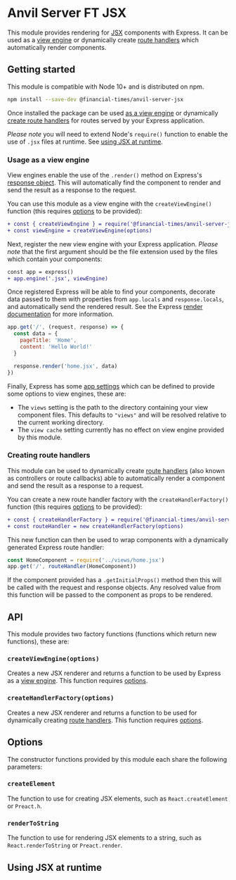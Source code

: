 # Anvil Server FT JSX

This module provides rendering for [JSX] components with Express. It can be used as a [view engine] or dynamically create [route handlers] which automatically render components.

[JSX]: https://jasonformat.com/wtf-is-jsx/
[view engine]: https://expressjs.com/en/guide/using-template-engines.html
[route handlers]: https://expressjs.com/en/guide/routing.html#route-handlers

## Getting started

This module is compatible with Node 10+ and is distributed on npm.

```sh
npm install --save-dev @financial-times/anvil-server-jsx
```

Once installed the package can be used [as a view engine](#usage-as-a-view-engine) or dynamically [create route handlers](#creating-route-handlers) for routes served by your Express application.

_Please note_ you will need to extend Node's `require()` function to enable the use of `.jsx` files at runtime. See [using JSX at runtime](#using-jsx-at-runtime).

### Usage as a view engine

View engines enable the use of the `.render()` method on Express's [response object]. This will automatically find the component to render and send the result as a response to the request.

You can use this module as a view engine with the `createViewEngine()` function (this requires [options](#options) to be provided):

```diff
+ const { createViewEngine } = require('@financial-times/anvil-server-jsx')
+ const viewEngine = createViewEngine(options)
```

Next, register the new view engine with your Express application. _Please note_ that the first argument should be the file extension used by the files which contain your components:

```diff
const app = express()
+ app.engine('.jsx', viewEngine)
```

Once registered Express will be able to find your components, decorate data passed to them with properties from `app.locals` and `response.locals`, and automatically send the rendered result. See the Express [render documentation] for more information.

```js
app.get('/', (request, response) => {
  const data = {
    pageTitle: 'Home',
    content: 'Hello World!'
  }

  response.render('home.jsx', data)
})
```

Finally, Express has some [app settings] which can be defined to provide some options to view engines, these are:

- The `views` setting is the path to the directory containing your view component files. This defaults to `"views"` and will be resolved relative to the current working directory.
- The `view cache` setting currently has no effect on view engine provided by this module.

[response object]: https://expressjs.com/en/4x/api.html#res
[render documentation]: https://expressjs.com/en/4x/api.html#res.render
[app settings]: https://expressjs.com/en/api.html#app.settings.table


### Creating route handlers

This module can be used to dynamically create [route handlers] (also known as controllers or route callbacks) able to automatically render a component and send the result as a response to a request.

You can create a new route handler factory with the `createHandlerFactory()` function  (this requires [options](#options) to be provided):

```diff
+ const { createHandlerFactory } = require('@financial-times/anvil-server-jsx')
+ const routeHandler = new createHandlerFactory(options)
```

This new function can then be used to wrap components with a dynamically generated Express route handler:

```js
const HomeComponent = require('../views/home.jsx')
app.get('/', routeHandler(HomeComponent))
```

If the component provided has a `.getInitialProps()` method then this will be called with the request and response objects. Any resolved value from this function will be passed to the component as props to be rendered.


## API

This module provides two factory functions (functions which return new functions), these are:

### `createViewEngine(options)`

Creates a new JSX renderer and returns a function to be used by Express as a [view engine]. This function requires [options](#options).

### `createHandlerFactory(options)`

Creates a new JSX renderer and returns a function to be used for dynamically creating [route handlers]. This function requires [options](#options).


## Options

The constructor functions provided by this module each share the following parameters:

### `createElement`

The function to use for creating JSX elements, such as `React.createElement` or `Preact.h`.

### `renderToString`

The function to use for rendering JSX elements to a string, such as `React.renderToString` or `Preact.render`.


## Using JSX at runtime
